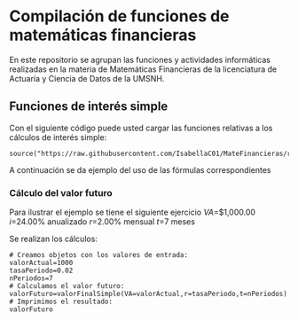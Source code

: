 # Compilación de funciones de matemáticas financieras

En este repositorio se agrupan las funciones y actividades informáticas realizadas en la materia de Matemáticas Financieras de la licenciatura de Actuaría y Ciencia de Datos de la UMSNH.

## Funciones de interés simple

Con el siguiente código puede usted cargar las funciones relativas a los cálculos de interés simple:

```{r}
source("https://raw.githubusercontent.com/IsabellaC01/MateFinancieras/refs/heads/main/formulasInteresSimple.R")
```
A continuación se da ejemplo del uso de las fórmulas correspondientes

### Cálculo del valor futuro

Para ilustrar el ejemplo se tiene el siguiente ejercicio
$VA$=$1,000.00
$i$=24.00% anualizado
$r$=2.00% mensual
$t$=7 meses

Se realizan los cálculos:
```{r}
# Creamos objetos con los valores de entrada:
valorActual=1000
tasaPeriodo=0.02
nPeriodos=7
# Calculamos el valor futuro:
valorFuturo=valorFinalSimple(VA=valorActual,r=tasaPeriodo,t=nPeriodos)
# Imprimimos el resultado:
valorFuturo
```
